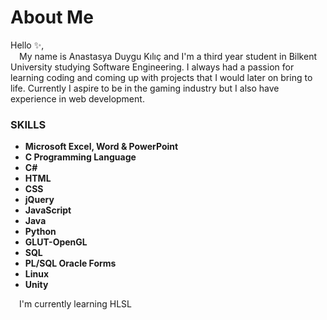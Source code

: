 <h1>About Me </h1>

Hello ✨, \
&emsp;My name is Anastasya Duygu Kılıç and I'm a third year student in Bilkent University
studying Software Engineering. I always had a passion for learning coding and coming up with projects 
that I would later on bring to life. Currently I aspire to be in the gaming industry but I also
have experience in web development.

<h3>SKILLS</h3> 

- **Microsoft Excel, Word & PowerPoint**
- **C Programming Language**
- **C#**
- **HTML**
- **CSS**
- **jQuery**
- **JavaScript**
- **Java**
- **Python**
- **GLUT-OpenGL**
- **SQL**
- **PL/SQL Oracle Forms**
- **Linux**
- **Unity**

 &emsp;I'm currently learning HLSL

<!---
AnastasyaDuygu/AnastasyaDuygu is a ✨ special ✨ repository because its `README.md` (this file) appears on your GitHub profile.
You can click the Preview link to take a look at your changes.
--->
